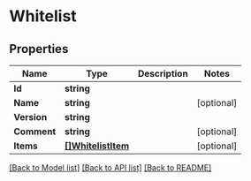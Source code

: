 # Whitelist

## Properties

Name | Type | Description | Notes
------------ | ------------- | ------------- | -------------
**Id** | **string** |  | 
**Name** | **string** |  | [optional] 
**Version** | **string** |  | 
**Comment** | **string** |  | [optional] 
**Items** | [**[]WhitelistItem**](WhitelistItem.md) |  | [optional] 

[[Back to Model list]](../README.md#documentation-for-models) [[Back to API list]](../README.md#documentation-for-api-endpoints) [[Back to README]](../README.md)


